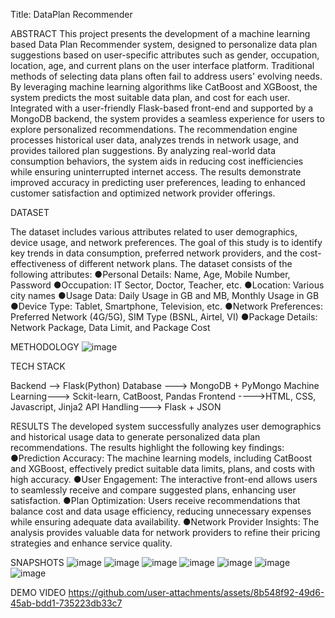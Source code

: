Title: DataPlan Recommender

ABSTRACT
This project presents the development of a machine learning based Data Plan Recommender system, designed to personalize data plan suggestions based on user-specific attributes such as gender, occupation, location, age, and current plans on the user interface platform. Traditional methods of selecting data plans often fail to address users' evolving needs. By leveraging machine learning algorithms like CatBoost and XGBoost, the system predicts the most suitable data plan, and cost for each user. Integrated with a user-friendly Flask-based front-end and supported by a MongoDB backend, the system provides a seamless experience for users to explore personalized recommendations. The recommendation engine processes historical user data, analyzes trends in network usage, and provides tailored plan suggestions. By analyzing real-world data consumption behaviors, the system aids in reducing cost inefficiencies while ensuring uninterrupted internet access. The results demonstrate improved accuracy in predicting user preferences, leading to enhanced customer satisfaction and optimized network provider offerings.

DATASET

The dataset includes various attributes related to user demographics, device usage, and network preferences. The goal of this study is to identify key trends in data consumption, preferred network providers, and the cost-effectiveness of different network plans.
The dataset consists of the following attributes:
●Personal Details: Name, Age, Mobile Number, Password
●Occupation: IT Sector, Doctor, Teacher, etc.
●Location: Various city names
●Usage Data: Daily Usage in GB and MB, Monthly Usage in GB
●Device Type: Tablet, Smartphone, Television, etc.
●Network Preferences: Preferred Network (4G/5G), SIM Type (BSNL, Airtel, VI)
●Package Details: Network Package, Data Limit, and Package Cost

METHODOLOGY
![image](https://github.com/user-attachments/assets/bce7ff69-9c73-4508-85c8-83cb82682525)

TECH STACK

Backend	--> Flask(Python)
Database	---> MongoDB + PyMongo
Machine Learning--->	Sckit-learn, CatBoost, Pandas
Frontend	---->HTML, CSS, Javascript, Jinja2
API Handling--->	Flask + JSON

RESULTS
The developed system successfully analyzes user demographics and historical usage data to generate personalized data plan recommendations. The results highlight the following key findings:
●Prediction Accuracy: The machine learning models, including CatBoost and XGBoost, effectively predict suitable data limits, plans, and costs with high accuracy.
●User Engagement: The interactive front-end allows users to seamlessly receive and compare suggested plans, enhancing user satisfaction.
●Plan Optimization: Users receive recommendations that balance cost and data usage efficiency, reducing unnecessary expenses while ensuring adequate data availability.
●Network Provider Insights: The analysis provides valuable data for network providers to refine their pricing strategies and enhance service quality.

SNAPSHOTS
![image](https://github.com/user-attachments/assets/c50de068-9c07-4fc5-9acd-77e1807619fc)
![image](https://github.com/user-attachments/assets/4f639b44-43c7-49de-9f2d-53f761b45b7c)
![image](https://github.com/user-attachments/assets/45597dbf-c6dd-4d0a-bf60-aa204a5376fd)
![image](https://github.com/user-attachments/assets/4a22a2db-3909-47ac-bc83-b179644215ab)
![image](https://github.com/user-attachments/assets/fe502958-ec46-4999-af18-79653188fd0d)
![image](https://github.com/user-attachments/assets/ae72c66a-68f2-4665-843a-2a2aff64ecf8)
![image](https://github.com/user-attachments/assets/3aa55c1e-fb75-4d74-9acd-3c8ed19ea849)

DEMO VIDEO
https://github.com/user-attachments/assets/8b548f92-49d6-45ab-bdd1-735223db33c7

